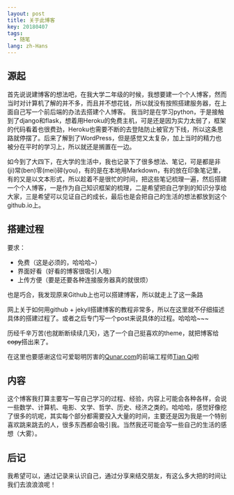 ```yaml
---
layout: post
title: 关于此博客
key: 20180407
tags:
  - 随笔
lang: zh-Hans
---
```


## 源起

首先说说建博客的想法吧，在我大学二年级的时候，我想要建一个个人博客，然而当时对计算机了解的并不多，而且并不想花钱，所以就没有按照搭建服务器，在上面自己写一个前后端的办法去搭建个人博客。 我当时是在学习python，于是接触到了django和flask，想着用Heroku的免费主机，可是还是因为实力太弱了，框架的代码看着也很费劲，Heroku也需要不断的去登陆防止被官方下线，所以这条思路就停摆了。后来了解到了WordPress，但是感觉又太复杂，加上当时的精力也被分在平时的学习上，所以就还是搁置在一边。

<!--more-->

如今到了大四下，在大学的生活中，我也记录下了很多想法、笔记，可是都是非(ji)常(ben)零(mei)碎(you)，有的是在本地用Markdown，有的放在印象笔记里，有的又是以文本形式，所以趁着不是很忙的时间，把这些笔记梳理一遍，然后搭建一个个人博客，一是作为自己知识框架的梳理，二是希望把自己学到的知识分享给大家，三是希望可以见证自己的成长，最后也是会把自己的生活的想法都放到这个github.io上。

## 搭建过程

要求：
- 免费（这是必须的，哈哈哈~）
- 界面好看（好看的博客很吸引人哦）
- 上传方便（要是还要各种连接服务器真的就很烦）

也是巧合，我发现原来Github上也可以搭建博客，所以就走上了这一条路

网上关于如何用github + jekyll搭建博客的教程非常多，所以在这里就不仔细描述具体的搭建过程了。或者之后专门写一个post来说具体的过程。哈哈哈~~~

历经千辛万苦(也就断断续续几天)，选了一个自己挺喜欢的theme，就把博客给~~copy~~搭出来了。

在这里也要感谢这位可爱聪明厉害的[Qunar.com](https://www.qunar.com/)的前端工程师[Tian Qi](https://tianqi.name/)啦

## 内容

这个博客我打算主要写一写自己学习的过程、经验，内容上可能会各种各样，会说一些数学、计算机、电影、文学、哲学、历史、经济之类的。哈哈哈，感觉好像挖了很多的坑呢，其实每个部分都需要投入大量的时间，主要还是因为我是一个特别喜欢跳来跳去的人，很多东西都会吸引我。当然我还可能会写一些自己的生活的感想（大雾）。

## 后记

我希望可以，通过记录来认识自己，通过分享来结交朋友，有这么多大把的时间让我们去浪浪浪呢！